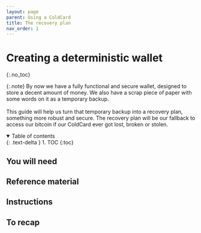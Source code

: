 ```yaml
---
layout: page
parent: Using a ColdCard
title: The recovery plan
nav_order: 1
---
```

# Creating a deterministic wallet
{:.no_toc}

{:.note}
By now we have a fully functional and secure wallet, designed to store a decent amount of money. We also have a scrap piece of paper with some words on it as a temporary backup.\
\
This guide will help us turn that temporary backup into a recovery plan, something more robust and secure. The recovery plan will be our fallback to access our bitcoin if our ColdCard ever got lost, broken or stolen.

<details open markdown="block">
  <summary>
    Table of contents
  </summary>
  {: .text-delta }
1. TOC
{:toc}
</details>

## You will need

## Reference material

## Instructions

## To recap
